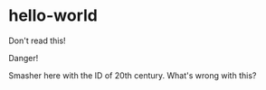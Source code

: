 # hello-world

Don't read this! 

Danger!

Smasher here with the ID of 20th century. What's wrong with this?
